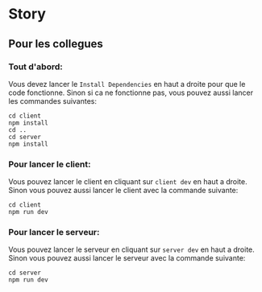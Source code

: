 # Story

## Pour les collegues
### Tout d'abord:
Vous devez lancer le `Install Dependencies` en haut a droite pour que le code fonctionne.
Sinon si ca ne fonctionne pas, vous pouvez aussi lancer les commandes suivantes:
    
    cd client 
    npm install
    cd ..
    cd server
    npm install
### Pour lancer le client:
Vous pouvez lancer le client en cliquant sur `client dev` en haut a droite.  
Sinon vous pouvez aussi lancer le client avec la commande suivante:

    cd client
    npm run dev

### Pour lancer le serveur:
Vous pouvez lancer le serveur en cliquant sur `server dev` en haut a droite.
Sinon vous pouvez aussi lancer le serveur avec la commande suivante:

    cd server
    npm run dev

